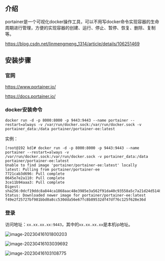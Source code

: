## 介绍

portainer是一个可视化docker操作工具，可以不用写docker命令实现容器的生命周期进行管理，方便的实现容器的创建、运行、停止、暂停、恢复、删除、复制等。

https://blog.csdn.net/linmengmeng_1314/article/details/106251469

## 安装步骤

### 官网

https://www.portainer.io/

https://docs.portainer.io/

### docker安装命令

`docker run -d -p 8000:8000 -p 9443:9443 --name portainer --restart=always -v /var/run/docker.sock:/var/run/docker.sock -v portainer_data:/data portainer/portainer-ee:latest`

实例：

```shell
[root@192 kd]# docker run -d -p 8000:8000 -p 9443:9443 --name portainer --restart=always -v /var/run/docker.sock:/var/run/docker.sock -v portainer_data:/data portainer/portainer-ee:latest
Unable to find image 'portainer/portainer-ee:latest' locally
latest: Pulling from portainer/portainer-ee
7721cab3d696: Pull complete 
0645e7e2a110: Pull complete 
3ce11b94aaa3: Pull complete 
Digest: sha256:0dcf19ddc8a844ca1868aac48e3985e3a562f91da40c93558a5c7a21d24d5148
Status: Downloaded newer image for portainer/portainer-ee:latest
f49e2f25727bf981bbd0a8cc530dda56e67fc8b89532df47df76c125f628e36d
```

### 登录

访问地址：`xx.xx.xx.xx:9443`，其中的`xx.xx.xx.xx`是本机ip地址。

![image-20230416101800203](C:\Users\kd\AppData\Roaming\Typora\typora-user-images\image-20230416101800203.png)

![image-20230416103039692](C:\Users\kd\AppData\Roaming\Typora\typora-user-images\image-20230416103039692.png)

![image-20230416103108775](C:\Users\kd\AppData\Roaming\Typora\typora-user-images\image-20230416103108775.png)